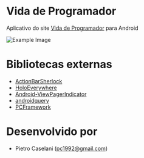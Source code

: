 Vida de Programador
===================

Aplicativo do site [Vida de Programador][1] para Android

![Example Image][2]

Bibliotecas externas
================

* [ActionBarSherlock][3]
* [HoloEverywhere][4]
* [Android-ViewPagerIndicator][5]
* [androidquery][6]
* [PCFramework][7]

Desenvolvido por
================

* Pietro Caselani (pc1992@gmail.com)

[1]: http://vidadeprogramador.com.br
[2]: http://img198.imageshack.us/img198/5050/vdp4agithub.png
[3]: https://github.com/JakeWharton/ActionBarSherlock
[4]: https://github.com/ChristopheVersieux/HoloEverywhere
[5]: https://github.com/JakeWharton/Android-ViewPagerIndicator
[6]: https://github.com/androidquery/androidquery
[7]: https://github.com/pietrocaselani/PCFramework